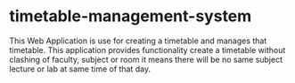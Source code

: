 # timetable-management-system
This Web Application is use for creating a timetable and manages that timetable. This application provides functionality create a timetable without clashing of faculty, subject or room it means there will be no same subject lecture or lab at same time of that day.
